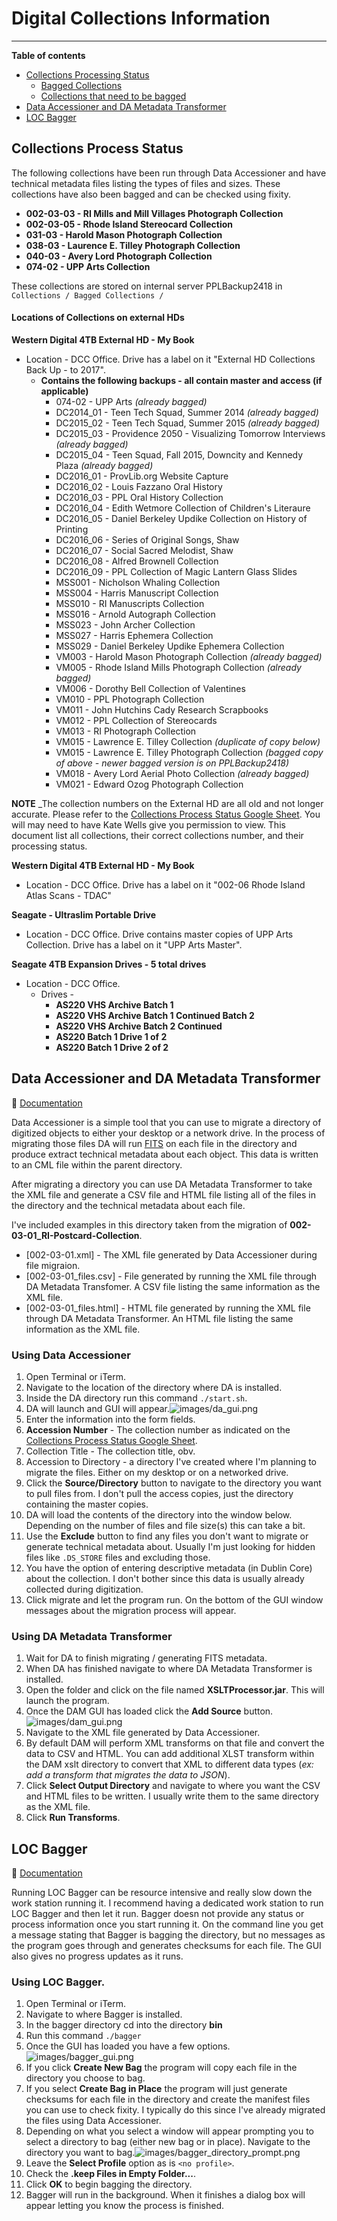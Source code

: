# Digital Collections Information
---

**Table of contents**

* [Collections Processing Status](#collections-processing-status)
  - [Bagged Collections](#bagged-collections)
  - [Collections that need to be bagged](#collections-that-need-to-be-bagged)
* [Data Accessioner and DA Metadata Transformer](#data-accessioner-and-da-metadata-transformer)
* [LOC Bagger](#loc-bagger-tool)

## Collections Process Status

The following collections have been run through Data Accessioner and have technical metadata files listing the types of files and sizes. These collections have also been bagged and can be checked using fixity.

* **002-03-03 - RI Mills and Mill Villages Photograph Collection**
* **002-03-05 - Rhode Island Stereocard Collection**
* **031-03 - Harold Mason Photograph Collection**
* **038-03 - Laurence E. Tilley Photograph Collection**
* **040-03 - Avery Lord Photograph Collection**
* **074-02 - UPP Arts Collection**

These collections are stored on internal server PPLBackup2418 in `Collections / Bagged Collections /`

#### Locations of Collections on external HDs

**Western Digital 4TB External HD - My Book**
* Location - DCC Office. Drive has a label on it "External HD Collections Back Up - to 2017".
  - **Contains the following backups - all contain master and access (if applicable)**
    - 074-02 - UPP Arts _(already bagged)_
    - DC2014_01 - Teen Tech Squad, Summer 2014 _(already bagged)_
    - DC2015_02 - Teen Tech Squad, Summer 2015 _(already bagged)_
    - DC2015_03 - Providence 2050 - Visualizing Tomorrow Interviews _(already bagged)_
    - DC2015_04 - Teen Squad, Fall 2015, Downcity and Kennedy Plaza _(already bagged)_
    - DC2016_01 - ProvLib.org Website Capture
    - DC2016_02 - Louis Fazzano Oral History
    - DC2016_03 - PPL Oral History Collection
    - DC2016_04 - Edith Wetmore Collection of Children's Literaure
    - DC2016_05 - Daniel Berkeley Updike Collection on History of Printing
    - DC2016_06 - Series of Original Songs, Shaw
    - DC2016_07 - Social Sacred Melodist, Shaw
    - DC2016_08 - Alfred Brownell Collection
    - DC2016_09 - PPL Collection of Magic Lantern Glass Slides
    - MSS001 - Nicholson Whaling Collection
    - MSS004 - Harris Manuscript Collection
    - MSS010 - RI Manuscripts Collection
    - MSS016 - Arnold Autograph Collection
    - MSS023 - John Archer Collection
    - MSS027 - Harris Ephemera Collection
    - MSS029 - Daniel Berkeley Updike Ephemera Collection
    - VM003 - Harold Mason Photograph Collection _(already bagged)_
    - VM005 - Rhode Island Mills Photograph Collection _(already bagged)_
    - VM006 - Dorothy Bell Collection of Valentines
    - VM010 - PPL Photograph Collection
    - VM011 - John Hutchins Cady Research Scrapbooks
    - VM012 - PPL Collection of Stereocards
    - VM013 - RI Photograph Collection
    - VM015 - Lawrence E. Tilley Collection _(duplicate of copy below)_
    - VM015 - Lawrence E. Tilley Photograph Collection _(bagged copy of above - newer bagged version is on PPLBackup2418)_
    - VM018 - Avery Lord Aerial Photo Collection _(already bagged)_
    - VM021 - Edward Ozog Photograph Collection

**NOTE** _The collection numbers on the External HD are all old and not longer accurate. Please refer to the [Collections Process Status Google Sheet](https://docs.google.com/spreadsheets/d/1MW66wXHPDyDdcArZLqig214mo7flgK-34D6ohmHUI8Y/edit#gid=0). You will may need to have Kate Wells give you permission to view. This document list all collections, their correct collections number, and their processing status.

**Western Digital 4TB External HD - My Book**
* Location - DCC Office. Drive has a label on it "002-06 Rhode Island Atlas Scans - TDAC"

**Seagate - Ultraslim Portable Drive**
* Location - DCC Office. Drive contains master copies of UPP Arts Collection. Drive has a label on it "UPP Arts Master".

**Seagate 4TB Expansion Drives - 5 total drives**
* Location - DCC Office.
  - Drives -
    - **AS220 VHS Archive Batch 1**
    - **AS220 VHS Archive Batch 1 Continued Batch 2**
    - **AS220 VHS Archive Batch 2 Continued**
    - **AS220 Batch 1 Drive 1 of 2**
    - **AS220 Batch 1 Drive 2 of 2**

## Data Accessioner and DA Metadata Transformer

:link: [Documentation](http://dataaccessioner.org/)

Data Accessioner is a simple tool that you can use to migrate a directory of digitized objects to either your desktop or a network drive. In the process of migrating those files DA will run [FITS](https://projects.iq.harvard.edu/fits/home) on each file in the directory and produce extract technical metadata about each object. This data is written to an CML file within the parent directory.

After migrating a directory you can use DA Metadata Transformer to take the XML file and generate a CSV file and HTML file listing all of the files in the directory and the technical metadata about each file.

I've included examples in this directory taken from the migration of **002-03-01_RI-Postcard-Collection**.

* [002-03-01.xml] - The XML file generated by Data Accessioner during file migraion.
* [002-03-01_files.csv] - File generated by running the XML file through DA Metadata Transfomer. A CSV file listing the same information as the XML file.
* [002-03-01_files.html] - HTML file generated by running the XML file through DA Metadata Transformer. An HTML file listing the same information as the XML file.

### Using Data Accessioner
1. Open Terminal or iTerm.
2. Navigate to the location of the directory where DA is installed.
3. Inside the DA directory run this command `./start.sh`.
4. DA will launch and GUI will appear.![images/da_gui.png](images/da_gui.png)
5. Enter the information into the form fields.
  1. **Accession Number** - The collection number as indicated on the [Collections Process Status Google Sheet](https://docs.google.com/spreadsheets/d/1MW66wXHPDyDdcArZLqig214mo7flgK-34D6ohmHUI8Y/edit#gid=0).
  2. Collection Title - The collection title, obv.
  3. Accession to Directory - a directory I've created where I'm planning to migrate the files. Either on my desktop or on a networked drive.
  4. Click the **Source/Directory** button to navigate to the directory you want to pull files from. I don't pull the access copies, just the directory containing the master copies.
  5. DA will load the contents of the directory into the window below. Depending on the number of files and file size(s) this can take a bit.
  6. Use the **Exclude** button to find any files you don't want to migrate or generate technical metadata about. Usually I'm just looking for hidden files like `.DS_STORE` files and excluding those.
  7. You have the option of entering descriptive metadata (in Dublin Core) about the collection. I don't bother since this data is usually already collected during digitization.
  8. Click migrate and let the program run.  On the bottom of the GUI window messages about the migration process will appear.

### Using DA Metadata Transformer
1. Wait for DA to finish migrating / generating FITS metadata.
2. When DA has finished navigate to where DA Metadata Transformer is installed.
3. Open the folder and click on the file named **XSLTProcessor.jar**. This will launch the program.
4. Once the DAM GUI has loaded click the **Add Source** button. ![images/dam_gui.png](images/dam_gui.png)
5. Navigate to the XML file generated by Data Accessioner.
6. By default DAM will perform XML transforms on that file and convert the data to CSV and HTML. You can add additional XLST transform within the DAM xslt directory to convert that XML to different data types (_ex: add a transform that migrates the data to JSON_).
7. Click **Select Output Directory** and navigate to where you want the CSV and HTML files to be written. I usually write them to the same directory as the XML file.
8. Click **Run Transforms**.

## LOC Bagger

:link: [Documentation](https://github.com/LibraryOfCongress/bagger)

Running LOC Bagger can be resource intensive and really slow down the work station running it. I recommend having a dedicated work station to run LOC Bagger and then let it run. Bagger doesn not provide any status or process information once you start running it. On the command line you get a message stating that Bagger is bagging the directory, but no messages as the program goes through and generates checksums for each file. The GUI also gives no progress updates as it runs.

### Using LOC Bagger.

1. Open Terminal or iTerm.
2. Navigate to where Bagger is installed.
3. In the bagger directory cd into the directory **bin**
4. Run this command `./bagger`
5. Once the GUI has loaded you have a few options.![images/bagger_gui.png](images/bagger_gui.png)
  1. If you click **Create New Bag** the program will copy each file in the directory you choose to bag.
  2. If you select **Create Bag in Place** the program will just generate checksums for each file in the directory and create the manifest files you can use to check fixity. I typically do this since I've already migrated the files using Data Accessioner.
6. Depending on what you select a window will appear prompting you to select a directory to bag (either new bag or in place). Navigate to the directory you want to bag.![images/bagger_directory_prompt.png](images/bagger_directory_prompt.png)
7. Leave the **Select Profile** option as is `<no profile>`.
8. Check the **.keep Files in Empty Folder...**.
9. Click **OK** to begin bagging the directory.
10. Bagger will run in the background. When it finishes a dialog box will appear letting you know the process is finished.
